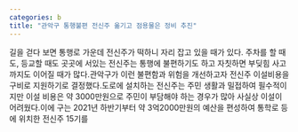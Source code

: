 ```yaml
---
categories: b
title: "관악구 통행불편 전신주 옮기고 점용물은 정비 추진"
---
```

길을 걷다 보면 통행로 가운데 전신주가 떡하니 자리 잡고 있을 때가 있다. 주차를 할 때도, 등교할 때도 곳곳에 서있는 전신주는 통행에 불편하기도 하고 자칫하면 부딪힘 사고까지도 이어질 때가 많다.관악구가 이런 불편함과 위험을 개선하고자 전신주 이설비용을 구비로 지원하기로 결정했다.도로에 설치하는 전신주는 주민 생활과 밀접하여 필수적이지만 이설 비용은 약 3000만원으로 주민이 부담해야 하는 경우가 많아 사실상 이설이 어려웠다.이에 구는 2021년 하반기부터 약 3억2000만원의 예산을 편성하여 통학로 등에 위치한 전신주 15기를